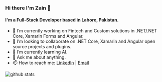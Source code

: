 ### Hi there I'm Zain 👋

#### I'm a Full-Stack Developer based in Lahore, Pakistan.

- 🔭 I’m currently working on Fintech and Custom solutions in .NET/.NET Core, Xamarin Forms and Angular.
- 👯 I’m looking to collaborate on .NET Core, Xamarin and Angular open source projects and plugins.
- 🌱 I’m currently learning AI.
- 💬 Ask me about anything.
- 📫 How to reach me: <a href="https://www.linkedin.com/in/zain-ahmad-khan/">LinkedIn</a> | <a href="mailto:niazi_zain@hotmail.com">Email</a>

![github stats](https://github-readme-stats.vercel.app/api?username=zainniazi&show_icons=true)

<!--
**zainniazi/zainniazi** is a ✨ _special_ ✨ repository because its `README.md` (this file) appears on your GitHub profile.

Here are some ideas to get you started:

- 
-  ...
 ...
- 🤔 I’m looking for help with ...
- 📫 How to reach me: ...
- 😄 Pronouns: ...
- ⚡ Fun fact: ...
-->

